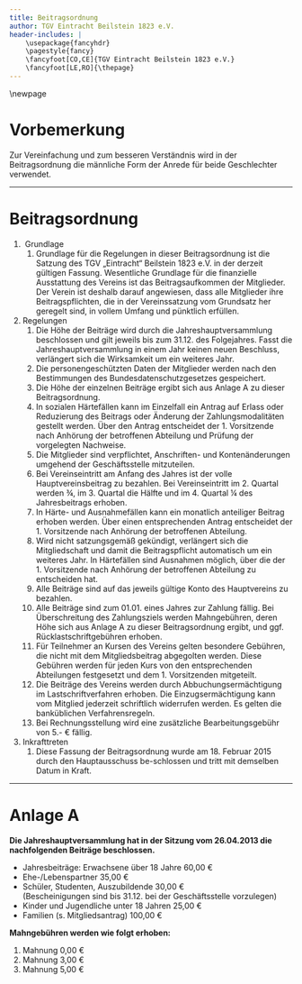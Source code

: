 ```yaml
---
title: Beitragsordnung
author: TGV Eintracht Beilstein 1823 e.V.
header-includes: |
    \usepackage{fancyhdr}
    \pagestyle{fancy}
    \fancyfoot[CO,CE]{TGV Eintracht Beilstein 1823 e.V.}
    \fancyfoot[LE,RO]{\thepage}
---
```


\newpage

Vorbemerkung
============

Zur Vereinfachung und zum besseren Verständnis wird in der Beitragsordnung die männliche Form der Anrede für beide Geschlechter verwendet.

* * *

Beitragsordnung
===============

1.   Grundlage
    1.  Grundlage für die Regelungen in dieser Beitragsordnung ist die Satzung des TGV „Eintracht“ Beilstein 1823 e.V. in der derzeit gültigen Fassung. Wesentliche Grundlage für die finanzielle Ausstattung des Vereins ist das Beitragsaufkommen der Mitglieder. Der Verein ist deshalb darauf angewiesen, dass alle Mitglieder ihre Beitragspflichten, die in der Vereinssatzung vom Grundsatz her geregelt sind, in vollem Umfang und pünktlich erfüllen.
2.  Regelungen
    1.  Die Höhe der Beiträge wird durch die Jahreshauptversammlung beschlossen und gilt jeweils bis zum 31.12. des Folgejahres. Fasst die Jahreshauptversammlung in einem Jahr keinen neuen Beschluss, verlängert sich die Wirksamkeit um ein weiteres Jahr.
    2.  Die personengeschützten Daten der Mitglieder werden nach den Bestimmungen des Bundesdatenschutzgesetzes gespeichert.
    3.  Die Höhe der einzelnen Beiträge ergibt sich aus Anlage A zu dieser Beitragsordnung.
    4.  In sozialen Härtefällen kann im Einzelfall ein Antrag auf Erlass oder Reduzierung des Beitrags oder Änderung der Zahlungsmodalitäten gestellt werden. Über den Antrag entscheidet der 1. Vorsitzende nach Anhörung der betroffenen Abteilung und Prüfung der vorgelegten Nachweise.
    5.  Die Mitglieder sind verpflichtet, Anschriften- und Kontenänderungen umgehend der Geschäftsstelle mitzuteilen.
    6.  Bei Vereinseintritt am Anfang des Jahres ist der volle Hauptvereinsbeitrag zu bezahlen. Bei Vereinseintritt im 2. Quartal werden ¾, im 3. Quartal die Hälfte und im 4. Quartal ¼ des Jahresbeitrags erhoben.
    7.  In Härte- und Ausnahmefällen kann ein monatlich anteiliger Beitrag erhoben werden. Über einen entsprechenden Antrag entscheidet der 1. Vorsitzende nach Anhörung der betroffenen Abteilung.
    8.  Wird nicht satzungsgemäß gekündigt, verlängert sich die Mitgliedschaft und damit die Beitragspflicht automatisch um ein weiteres Jahr. In Härtefällen sind Ausnahmen möglich, über die der 1. Vorsitzende nach Anhörung der betroffenen Abteilung zu entscheiden hat.
    9.  Alle Beiträge sind auf das jeweils gültige Konto des Hauptvereins zu bezahlen.
    10.  Alle Beiträge sind zum 01.01. eines Jahres zur Zahlung fällig. Bei Überschreitung des Zahlungsziels werden Mahngebühren, deren Höhe sich aus Anlage A zu dieser Beitragsordnung ergibt, und ggf. Rücklastschriftgebühren erhoben.
    11.  Für Teilnehmer an Kursen des Vereins gelten besondere Gebühren, die nicht mit dem Mitgliedsbeitrag abgegolten werden. Diese Gebühren werden für jeden Kurs von den entsprechenden Abteilungen festgesetzt und dem 1. Vorsitzenden mitgeteilt.
    12.  Die Beiträge des Vereins werden durch Abbuchungsermächtigung im Lastschriftverfahren erhoben. Die Einzugsermächtigung kann vom Mitglied jederzeit schriftlich widerrufen werden. Es gelten die banküblichen Verfahrensregeln.
    13.  Bei Rechnungsstellung wird eine zusätzliche Bearbeitungsgebühr von 5.- € fällig.
3.  Inkrafttreten
    1.  Diese Fassung der Beitragsordnung wurde am 18. Februar 2015 durch den Hauptausschuss be-schlossen und tritt mit demselben Datum in Kraft.

* * *

Anlage A
========

**Die Jahreshauptversammlung hat in der Sitzung vom 26.04.2013 die nachfolgenden Beiträge beschlossen.**

*   Jahresbeiträge: Erwachsene über 18 Jahre 60,00 €
*   Ehe-/Lebenspartner 35,00 €
*   Schüler, Studenten, Auszubildende 30,00 €  
    (Bescheinigungen sind bis 31.12. bei der Geschäftsstelle vorzulegen)
*   Kinder und Jugendliche unter 18 Jahren 25,00 €
*   Familien (s. Mitgliedsantrag) 100,00 €

**Mahngebühren werden wie folgt erhoben:**

1.  Mahnung 0,00 €
2.  Mahnung 3,00 €
3.  Mahnung 5,00 €